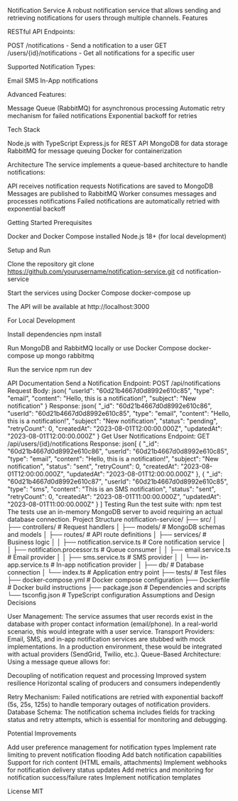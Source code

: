 Notification Service
A robust notification service that allows sending and retrieving notifications for users through multiple channels.
Features

RESTful API Endpoints:

POST /notifications - Send a notification to a user
GET /users/{id}/notifications - Get all notifications for a specific user


Supported Notification Types:

Email
SMS
In-App notifications


Advanced Features:

Message Queue (RabbitMQ) for asynchronous processing
Automatic retry mechanism for failed notifications
Exponential backoff for retries



Tech Stack

Node.js with TypeScript
Express.js for REST API
MongoDB for data storage
RabbitMQ for message queuing
Docker for containerization

Architecture
The service implements a queue-based architecture to handle notifications:

API receives notification requests
Notifications are saved to MongoDB
Messages are published to RabbitMQ
Worker consumes messages and processes notifications
Failed notifications are automatically retried with exponential backoff

Getting Started
Prerequisites

Docker and Docker Compose installed
Node.js 18+ (for local development)

Setup and Run

Clone the repository
git clone https://github.com/yourusername/notification-service.git
cd notification-service

Start the services using Docker Compose
docker-compose up

The API will be available at http://localhost:3000

For Local Development

Install dependencies
npm install

Run MongoDB and RabbitMQ locally or use Docker Compose
docker-compose up mongo rabbitmq

Run the service
npm run dev


API Documentation
Send a Notification
Endpoint: POST /api/notifications
Request Body:
json{
  "userId": "60d21b4667d0d8992e610c85",
  "type": "email",
  "content": "Hello, this is a notification!",
  "subject": "New notification"
}
Response:
json{
  "_id": "60d21b4667d0d8992e610c86",
  "userId": "60d21b4667d0d8992e610c85",
  "type": "email",
  "content": "Hello, this is a notification!",
  "subject": "New notification",
  "status": "pending",
  "retryCount": 0,
  "createdAt": "2023-08-01T12:00:00.000Z",
  "updatedAt": "2023-08-01T12:00:00.000Z"
}
Get User Notifications
Endpoint: GET /api/users/{id}/notifications
Response:
json[
  {
    "_id": "60d21b4667d0d8992e610c86",
    "userId": "60d21b4667d0d8992e610c85",
    "type": "email",
    "content": "Hello, this is a notification!",
    "subject": "New notification",
    "status": "sent",
    "retryCount": 0,
    "createdAt": "2023-08-01T12:00:00.000Z",
    "updatedAt": "2023-08-01T12:00:00.000Z"
  },
  {
    "_id": "60d21b4667d0d8992e610c87",
    "userId": "60d21b4667d0d8992e610c85",
    "type": "sms",
    "content": "This is an SMS notification",
    "status": "sent",
    "retryCount": 0,
    "createdAt": "2023-08-01T11:00:00.000Z",
    "updatedAt": "2023-08-01T11:00:00.000Z"
  }
]
Testing
Run the test suite with:
npm test
The tests use an in-memory MongoDB server to avoid requiring an actual database connection.
Project Structure
notification-service/
├── src/
│   ├── controllers/       # Request handlers
│   ├── models/            # MongoDB schemas and models
│   ├── routes/            # API route definitions
│   ├── services/          # Business logic
│   │   ├── notification.service.ts   # Core notification service
│   │   ├── notification.processor.ts # Queue consumer
│   │   ├── email.service.ts          # Email provider
│   │   ├── sms.service.ts            # SMS provider
│   │   └── in-app.service.ts         # In-app notification provider
│   ├── db/                # Database connection
│   └── index.ts           # Application entry point
├── tests/                 # Test files
├── docker-compose.yml     # Docker compose configuration
├── Dockerfile             # Docker build instructions
├── package.json           # Dependencies and scripts
└── tsconfig.json          # TypeScript configuration
Assumptions and Design Decisions

User Management: The service assumes that user records exist in the database with proper contact information (email/phone). In a real-world scenario, this would integrate with a user service.
Transport Providers: Email, SMS, and in-app notification services are stubbed with mock implementations. In a production environment, these would be integrated with actual providers (SendGrid, Twilio, etc.).
Queue-Based Architecture: Using a message queue allows for:

Decoupling of notification request and processing
Improved system resilience
Horizontal scaling of producers and consumers independently


Retry Mechanism: Failed notifications are retried with exponential backoff (5s, 25s, 125s) to handle temporary outages of notification providers.
Database Schema: The notification schema includes fields for tracking status and retry attempts, which is essential for monitoring and debugging.

Potential Improvements

Add user preference management for notification types
Implement rate limiting to prevent notification flooding
Add batch notification capabilities
Support for rich content (HTML emails, attachments)
Implement webhooks for notification delivery status updates
Add metrics and monitoring for notification success/failure rates
Implement notification templates

License
MIT
